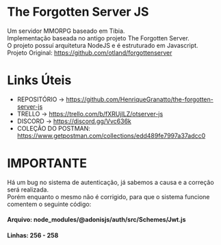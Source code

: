 # The Forgotten Server JS
Um servidor MMORPG baseado em Tibia.  
Implementação baseada no antigo projeto The Forgotten Server.  
O projeto possuí arquitetura NodeJS e é estruturado em Javascript.  
Projeto Original: https://github.com/otland/forgottenserver

# Links Úteis
- REPOSITÓRIO -> https://github.com/HenriqueGranatto/the-forgotten-server-js
- TRELLO -> https://trello.com/b/fXRUjILZ/otserver-js
- DISCORD -> https://discord.gg/Vvc636k  
- COLEÇÃO DO POSTMAN: https://www.getpostman.com/collections/edd489fe7997a37adcc0

# IMPORTANTE
Há um bug no sistema de autenticação, já sabemos a causa e a correção será realizada.  
Porém enquanto o mesmo não é corrigido, para que o sistema funcione comentem o seguinte código:  
  
#### Arquivo: node_modules/@adonisjs/auth/src/Schemes/Jwt.js  
#### Linhas: 256 - 258
